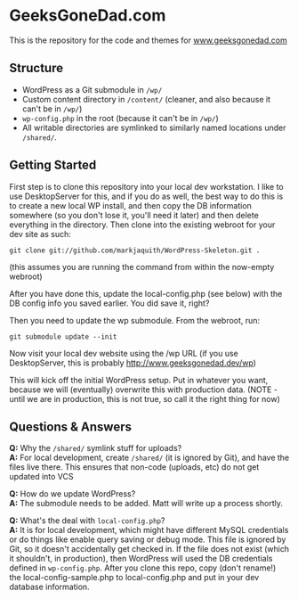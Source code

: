 # GeeksGoneDad.com

This is the repository for the code and themes for www.geeksgonedad.com

## Structure

* WordPress as a Git submodule in `/wp/`
* Custom content directory in `/content/` (cleaner, and also because it can't be in `/wp/`)
* `wp-config.php` in the root (because it can't be in `/wp/`)
* All writable directories are symlinked to similarly named locations under `/shared/`.

## Getting Started

First step is to clone this repository into your local dev workstation. I like to use DesktopServer for this, and if you do as well, the best way to do this is to create a new local WP install, and then copy the DB information somewhere (so you don't lose it, you'll need it later) and then delete everything in the directory. Then clone into the existing webroot for your dev site as such:

	git clone git://github.com/markjaquith/WordPress-Skeleton.git .
	
(this assumes you are running the command from within the now-empty webroot)

After you have done this, update the local-config.php (see below) with the DB config info you saved earlier. You did save it, right?

Then you need to update the wp submodule. From the webroot, run:

	git submodule update --init
	
Now visit your local dev website using the /wp URL (if you use DesktopServer, this is probably http://www.geeksgonedad.dev/wp)

This will kick off the initial WordPress setup. Put in whatever you want, because we will (eventually) overwrite this with production data. (NOTE - until we are in production, this is not true, so call it the right thing for now)



## Questions & Answers

**Q:** Why the `/shared/` symlink stuff for uploads?  
**A:** For local development, create `/shared/` (it is ignored by Git), and have the files live there. This ensures that non-code (uploads, etc) do not get updated into VCS

**Q:** How do we update WordPress?  
**A:** The submodule needs to be added. Matt will write up a process shortly.

**Q:** What's the deal with `local-config.php`?  
**A:** It is for local development, which might have different MySQL credentials or do things like enable query saving or debug mode. This file is ignored by Git, so it doesn't accidentally get checked in. If the file does not exist (which it shouldn't, in production), then WordPress will used the DB credentials defined in `wp-config.php`. After you clone this repo, copy (don't rename!) the local-config-sample.php to local-config.php and put in your dev database information.

